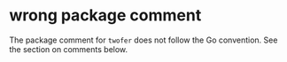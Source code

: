 # wrong package comment

The package comment for `twofer` does not follow the Go convention. See the section on comments below.
